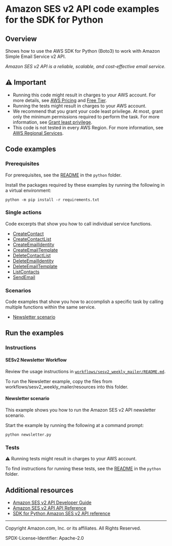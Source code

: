 # Amazon SES v2 API code examples for the SDK for Python

## Overview

Shows how to use the AWS SDK for Python (Boto3) to work with Amazon Simple Email Service v2 API.

<!--custom.overview.start-->
<!--custom.overview.end-->

_Amazon SES v2 API is a reliable, scalable, and cost-effective email service._

## ⚠ Important

* Running this code might result in charges to your AWS account. For more details, see [AWS Pricing](https://aws.amazon.com/pricing/) and [Free Tier](https://aws.amazon.com/free/).
* Running the tests might result in charges to your AWS account.
* We recommend that you grant your code least privilege. At most, grant only the minimum permissions required to perform the task. For more information, see [Grant least privilege](https://docs.aws.amazon.com/IAM/latest/UserGuide/best-practices.html#grant-least-privilege).
* This code is not tested in every AWS Region. For more information, see [AWS Regional Services](https://aws.amazon.com/about-aws/global-infrastructure/regional-product-services).

<!--custom.important.start-->
<!--custom.important.end-->

## Code examples

### Prerequisites

For prerequisites, see the [README](../../README.md#Prerequisites) in the `python` folder.

Install the packages required by these examples by running the following in a virtual environment:

```
python -m pip install -r requirements.txt
```

<!--custom.prerequisites.start-->
<!--custom.prerequisites.end-->

### Single actions

Code excerpts that show you how to call individual service functions.

- [CreateContact](newsletter.py#L155)
- [CreateContactList](newsletter.py#L105)
- [CreateEmailIdentity](newsletter.py#L92)
- [CreateEmailTemplate](newsletter.py#L118)
- [DeleteContactList](newsletter.py#L258)
- [DeleteEmailIdentity](newsletter.py#L286)
- [DeleteEmailTemplate](newsletter.py#L271)
- [ListContacts](newsletter.py#L198)
- [SendEmail](newsletter.py#L164)

### Scenarios

Code examples that show you how to accomplish a specific task by calling multiple
functions within the same service.

- [Newsletter scenario](newsletter.py)


<!--custom.examples.start-->
<!--custom.examples.end-->

## Run the examples

### Instructions


<!--custom.instructions.start-->

#### SESv2 Newsletter Workflow

Review the usage instructions in [`workflows/sesv2_weekly_mailer/README.md`](../../../scenarios/features/sesv2_weekly_mailer/README.md).

To run the Newsletter example, copy the files from workflows/sesv2_weekly_mailer/resources into this folder.

<!--custom.instructions.end-->



#### Newsletter scenario

This example shows you how to run the Amazon SES v2 API newsletter scenario.


<!--custom.scenario_prereqs.sesv2_NewsletterWorkflow.start-->
<!--custom.scenario_prereqs.sesv2_NewsletterWorkflow.end-->

Start the example by running the following at a command prompt:

```
python newsletter.py
```


<!--custom.scenarios.sesv2_NewsletterWorkflow.start-->
<!--custom.scenarios.sesv2_NewsletterWorkflow.end-->

### Tests

⚠ Running tests might result in charges to your AWS account.


To find instructions for running these tests, see the [README](../../README.md#Tests)
in the `python` folder.



<!--custom.tests.start-->
<!--custom.tests.end-->

## Additional resources

- [Amazon SES v2 API Developer Guide](https://docs.aws.amazon.com/ses/latest/dg/Welcome.html)
- [Amazon SES v2 API API Reference](https://docs.aws.amazon.com/ses/latest/APIReference-V2/Welcome.html)
- [SDK for Python Amazon SES v2 API reference](https://boto3.amazonaws.com/v1/documentation/api/latest/reference/services/sesv2.html)

<!--custom.resources.start-->
<!--custom.resources.end-->

---

Copyright Amazon.com, Inc. or its affiliates. All Rights Reserved.

SPDX-License-Identifier: Apache-2.0
